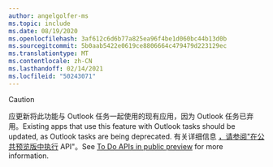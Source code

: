 ```yaml
---
author: angelgolfer-ms
ms.topic: include
ms.date: 08/19/2020
ms.openlocfilehash: 3af612c6d6b77a825ea96f4be1d060bc44b13d0b
ms.sourcegitcommit: 5b0aab5422e0619ce8806664c479479d223129ec
ms.translationtype: MT
ms.contentlocale: zh-CN
ms.lasthandoff: 02/14/2021
ms.locfileid: "50243071"
---
```

<!-- markdownlint-disable MD041-->

> [!CAUTION]
> <span data-ttu-id="d49b6-101">应更新将此功能与 Outlook 任务一起使用的现有应用，因为 Outlook 任务已弃用。</span><span class="sxs-lookup"><span data-stu-id="d49b6-101">Existing apps that use this feature with Outlook tasks should be updated, as Outlook tasks are being deprecated.</span></span> <span data-ttu-id="d49b6-102">有关详细信息 [，请参阅"在公共预览版中执行](https://developer.microsoft.com/graph/blogs/the-new-improved-microsoft-graph-to-do-apis-are-now-in-public-preview/) API"。</span><span class="sxs-lookup"><span data-stu-id="d49b6-102">See [To Do APIs in public preview](https://developer.microsoft.com/graph/blogs/the-new-improved-microsoft-graph-to-do-apis-are-now-in-public-preview/) for more information.</span></span>